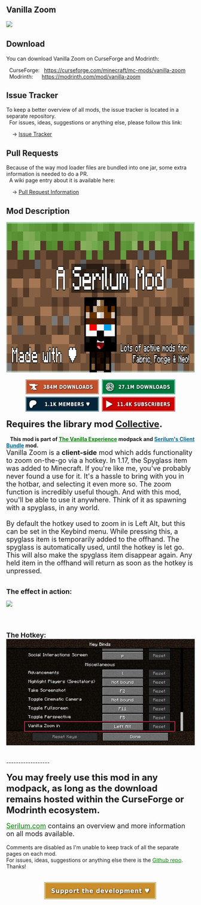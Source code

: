 <h2>Vanilla Zoom</h2>
<p><a href="https://github.com/Serilum/Vanilla-Zoom"><img src="https://serilum.com/assets/data/logo/vanilla-zoom.gif"></a></p><h2>Download</h2>
<p>You can download Vanilla Zoom on CurseForge and Modrinth:</p><p>&nbsp;&nbsp;CurseForge: &nbsp;&nbsp;<a href="https://curseforge.com/minecraft/mc-mods/vanilla-zoom">https://curseforge.com/minecraft/mc-mods/vanilla-zoom</a><br>&nbsp;&nbsp;Modrinth: &nbsp;&nbsp;&nbsp;&nbsp;&nbsp;<a href="https://modrinth.com/mod/vanilla-zoom">https://modrinth.com/mod/vanilla-zoom</a></p>
<h2>Issue Tracker</h2>
<p>To keep a better overview of all mods, the issue tracker is located in a separate repository.<br>&nbsp;&nbsp;For issues, ideas, suggestions or anything else, please follow this link:</p>
<p>&nbsp;&nbsp;&nbsp;&nbsp;-> <a href="https://serilum.com/url/issue-tracker">Issue Tracker</a></p>
<h2>Pull Requests</h2>
<p>Because of the way mod loader files are bundled into one jar, some extra information is needed to do a PR.<br>&nbsp;&nbsp;A wiki page entry about it is available here:</p>
<p>&nbsp;&nbsp;&nbsp;&nbsp;-> <a href="https://serilum.com/url/pull-requests">Pull Request Information</a></p>
<h2>Mod Description</h2>
<p style="text-align:center"><a href="https://serilum.com/" target="_blank" rel="nofollow"><img src="https://github.com/Serilum/.cdn/raw/main/description/header/header.png" alt="" width="838" height="400"></a></p>
<p style="text-align:center"><a href="https://curseforge.com/members/serilum/projects" target="_blank" rel="nofollow"><img src="https://raw.githubusercontent.com/Serilum/.data-workflow/main/badges/svg/curseforge.svg" width="200"></a> <a href="https://modrinth.com/user/Serilum" target="_blank" rel="nofollow"><img src="https://raw.githubusercontent.com/Serilum/.data-workflow/main/badges/svg/modrinth.svg" width="200"></a> <a href="https://patreon.com/serilum" target="_blank" rel="nofollow"><img src="https://raw.githubusercontent.com/Serilum/.data-workflow/main/badges/svg/patreon.svg" width="200"></a> <a href="https://youtube.com/@serilum" target="_blank" rel="nofollow"><img src="https://raw.githubusercontent.com/Serilum/.data-workflow/main/badges/svg/youtube.svg" width="200"></a></p>
<p><strong><span style="font-size:24px">Requires the library mod <a style="font-size:24px" href="https://curseforge.com/minecraft/mc-mods/collective" target="_blank" rel="nofollow">Collective</a>.</span></strong><br><br><strong>&nbsp;&nbsp;&nbsp;This mod is part of <span style="color:#008000"><a style="color:#008000" href="https://curseforge.com/minecraft/modpacks/the-vanilla-experience" target="_blank" rel="nofollow">The Vanilla Experience</a></span> modpack and <span style="color:#006994"><a style="color:#006994" href="https://curseforge.com/minecraft/mc-mods/serilums-client-bundle" target="_blank" rel="nofollow">Serilum's Client Bundle</a></span> mod.</strong><br><span style="font-size:18px">Vanilla Zoom is a <strong>client-side</strong> mod which adds functionality to zoom on-the-go via a hotkey. In 1.17, the Spyglass item was added to Minecraft. If you're like me, you've probably never found a use for it. It's a hassle to bring with you in the hotbar, and selecting it even more so. The zoom function is incredibly useful though. And with this mod, you'll be able to use it anywhere. Think of it as spawning with a spyglass, in any world.<br><br>By default the hotkey used to zoom in is Left Alt, but this can be set in the Keybind menu. While pressing this, a spyglass item is temporarily added to the offhand. The spyglass is automatically used, until the hotkey is let go. This will also make the spyglass item disappear again. Any held item in the offhand will return as soon as the hotkey is unpressed.<br></span><strong><br></strong><strong><br><span style="font-size:18px">The effect in action:</span><br></strong></p>
<div class="spoiler">
<p><picture><img src="https://github.com/Serilum/.cdn/raw/main/projects/vanilla-zoom/b.gif"></picture></p>
</div>
<p>&nbsp;</p>
<p><strong><br><span style="font-size:18px">The Hotkey:</span><br><picture><img src="https://github.com/Serilum/.cdn/raw/main/projects/vanilla-zoom/a.jpg"></picture><br></strong><strong><br></strong><br>------------------<br><br><span style="font-size:24px"><strong>You may freely use this mod in any modpack, as long as the download remains hosted within the CurseForge or Modrinth ecosystem.</strong></span><br><br><span style="font-size:18px"><a style="font-size:18px;color:#008000" href="https://serilum.com/" rel="nofollow">Serilum.com</a> contains an overview and more information on all mods available.</span><br><br><span style="font-size:14px">Comments are disabled as I'm unable to keep track of all the separate pages on each mod.</span><span style="font-size:14px"><br>For issues, ideas, suggestions or anything else there is the&nbsp;<a style="font-size:14px;color:#008000" href="https://github.com/Serilum/.issue-tracker" rel="nofollow">Github repo</a>. Thanks!</span><span style="font-size:6px"><br><br></span></p>
<p style="text-align:center"><a href="https://serilum.com/donate" rel="nofollow"><img src="https://github.com/Serilum/.cdn/raw/main/description/projects/support.svg" alt="" width="306" height="50"></a></p>